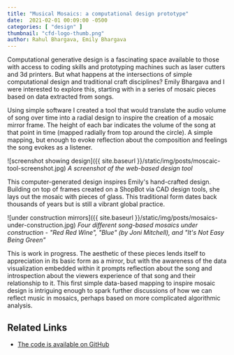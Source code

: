 ```yaml
---
title: "Musical Mosaics: a computational design prototype"
date:  2021-02-01 00:09:00 -0500
categories: [ "design" ]
thumbnail: "cfd-logo-thumb.png"
author: Rahul Bhargava, Emily Bhargava
---
```


Computational generative design is a fascinating space available to those with access to coding skills and prototyping machines such as laser cutters and 3d printers. But what happens at the intersections of simple computational design and traditional craft disciplines? Emily Bhargava and I were interested to explore this, starting with in a series of mosaic pieces based on data extracted from songs.

Using simple software I created a tool that would translate the audio volume of song over time into a radial design to inspire the creation of a mosaic mirror frame. The height of each bar indicates the volume of the song at that point in time (mapped radially from top around the circle). A simple mapping, but enough to evoke reflection about the composition and feelings the song evokes as a listener.

![screenshot showing design]({{ site.baseurl }}/static/img/posts/moscaic-tool-screenshot.jpg)
*A screenshot of the web-based design tool*

This computer-generated design inspires Emily's hand-crafted design. Building on top of frames created on a ShopBot via CAD design tools, she lays out the mosaic with pieces of glass. This traditional form dates back thousands of years but is still a vibrant global practice.

![under construction mirrors]({{ site.baseurl }}/static/img/posts/mosaics-under-construction.jpg)
*Four different song-based mosaics under construction - "Red Red Wine", "Blue" (by Joni Mitchell), and "It's Not Easy Being Green"*

This is work in progress. The aesthetic of these pieces lends itself to appreciation in its basic form as a mirror, but with the awareness of the data visualization embedded within it prompts reflection about the song and introspection about the viewers experience of that song and their relationship to it. This first simple data-based mapping to inspire mosaic design is intriguing enough to spark further discussions of how we can reflect music in mosaics, perhaps based on more complicated algorithmic analysis.

## Related Links
* [The code is available on GitHub](https://github.com/rahulbot/music-mosaic-designer)
